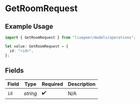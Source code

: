# GetRoomRequest

## Example Usage

```typescript
import { GetRoomRequest } from "livepeer/models/operations";

let value: GetRoomRequest = {
  id: "<id>",
};
```

## Fields

| Field              | Type               | Required           | Description        |
| ------------------ | ------------------ | ------------------ | ------------------ |
| `id`               | *string*           | :heavy_check_mark: | N/A                |